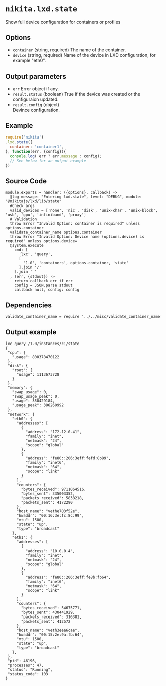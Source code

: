 
# `nikita.lxd.state`

Show full device configuration for containers or profiles

## Options

* `container` (string, required)
  The name of the container.
* `device` (string, required)
  Name of the device in LXD configuration, for example "eth0".

## Output parameters

* `err`
  Error object if any.
* `result.status` (boolean)
  True if the device was created or the configuraion updated.
* `result.config` (object)   
  Devince configuration.

## Example

```js
require('nikita')
.lxd.state({
  container: 'container1',
}, function(err, {config}){
  console.log( err ? err.message : config);
  // See below for an output example
})
```

## Source Code

    module.exports = handler: ({options}, callback) ->
      @log message: "Entering lxd.state", level: "DEBUG", module: "@nikitajs/lxd/lib/state"
      #Check args
      valid_devices = ['none', 'nic', 'disk', 'unix-char', 'unix-block', 'usb', 'gpu', 'infiniband', 'proxy']
      # Validation
      throw Error "Invalid Option: container is required" unless options.container
      validate_container_name options.container
      throw Error "Invalid Option: Device name (options.device) is required" unless options.device=
      @system.execute
        cmd: [
          'lxc', 'query',
          [
            '1.0', 'containers', options.container, 'state'
          ].join '/'
        ].join ' '
      , (err, {stdout}) ->
        return callback err if err
        config = JSON.parse stdout
        callback null, config: config

## Dependencies

    validate_container_name = require '../../misc/validate_container_name'

## Output example

```
lxc query /1.0/instances/c1/state
{
 "cpu": {
   "usage": 800378470122
 },
 "disk": {
   "root": {
     "usage": 1113673728
   }
 },
 "memory": {
   "swap_usage": 0,
   "swap_usage_peak": 0,
   "usage": 350429184,
   "usage_peak": 386260992
 },
 "network": {
   "eth0": {
     "addresses": [
       {
         "address": "172.12.0.41",
         "family": "inet",
         "netmask": "24",
         "scope": "global"
       },
       {
         "address": "fe80::206:3eff:fefd:8b89",
         "family": "inet6",
         "netmask": "64",
         "scope": "link"
       }
     ],
     "counters": {
       "bytes_received": 9711064516,
       "bytes_sent": 335003352,
       "packets_received": 5838218,
       "packets_sent": 4172290
     },
     "host_name": "vethe703f52e",
     "hwaddr": "00:16:3e:fc:8c:99",
     "mtu": 1500,
     "state": "up",
     "type": "broadcast"
   },
   "eth1": {
     "addresses": [
       {
         "address": "10.0.0.4",
         "family": "inet",
         "netmask": "24",
         "scope": "global"
       },
       {
         "address": "fe80::206:3eff:fe8b:fb64",
         "family": "inet6",
         "netmask": "64",
         "scope": "link"
       }
     ],
     "counters": {
       "bytes_received": 54675771,
       "bytes_sent": 430441929,
       "packets_received": 316381,
       "packets_sent": 412572
     },
     "host_name": "veth3eea6cae",
     "hwaddr": "00:15:2e:9a:fb:64",
     "mtu": 1500,
     "state": "up",
     "type": "broadcast"
   },
 },
 "pid": 46196,
 "processes": 47,
 "status": "Running",
 "status_code": 103
}
```
